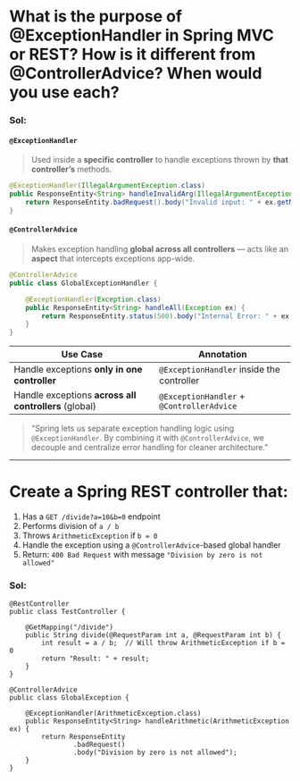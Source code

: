 # What is the purpose of @ExceptionHandler in Spring MVC or REST? How is it different from @ControllerAdvice? When would you use each?

### Sol:

#### `@ExceptionHandler`

> Used inside a **specific controller** to handle exceptions thrown by **that controller’s** methods.

```java
@ExceptionHandler(IllegalArgumentException.class)
public ResponseEntity<String> handleInvalidArg(IllegalArgumentException ex) {
    return ResponseEntity.badRequest().body("Invalid input: " + ex.getMessage());
}
```

#### `@ControllerAdvice`

> Makes exception handling **global across all controllers** — acts like an **aspect** that intercepts exceptions app-wide.

```java
@ControllerAdvice
public class GlobalExceptionHandler {

    @ExceptionHandler(Exception.class)
    public ResponseEntity<String> handleAll(Exception ex) {
        return ResponseEntity.status(500).body("Internal Error: " + ex.getMessage());
    }
}
```

| Use Case                                              | Annotation                                |
| ----------------------------------------------------- | ----------------------------------------- |
| Handle exceptions **only in one controller**          | `@ExceptionHandler` inside the controller |
| Handle exceptions **across all controllers** (global) | `@ExceptionHandler` + `@ControllerAdvice` |

> “Spring lets us separate exception handling logic using `@ExceptionHandler`. By combining it with `@ControllerAdvice`, we decouple and centralize error handling for cleaner architecture.”

---

# Create a Spring REST controller that:

1. Has a `GET /divide?a=10&b=0` endpoint
2. Performs division of `a / b`
3. Throws `ArithmeticException` if `b = 0`
4. Handle the exception using a `@ControllerAdvice`-based global handler
5. Return: `400 Bad Request` with message `"Division by zero is not allowed"`

### Sol:

```
@RestController
public class TestController {

    @GetMapping("/divide")
    public String divide(@RequestParam int a, @RequestParam int b) {
        int result = a / b;  // Will throw ArithmeticException if b = 0
        return "Result: " + result;
    }
}
```
```
@ControllerAdvice
public class GlobalException {

    @ExceptionHandler(ArithmeticException.class)
    public ResponseEntity<String> handleArithmetic(ArithmeticException ex) {
        return ResponseEntity
                .badRequest()
                .body("Division by zero is not allowed");
    }
}
```













